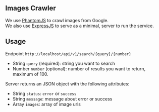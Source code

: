 ## Images Crawler

We use [PhantomJS](http://phantomjs.org/) to crawl images from Google.  
We also use [ExpressJS](http://expressjs.com/) to serve as a minimal, server to run the service.

## Usage

Endpoint `http://localhost/api/v1/search/{query}/{number}`
- String `query` (required): string you want to search
- Number `number` (optional): number of results you want to return, maximum of 100.

Server returns an JSON object with the following attributes:
- String `status`: `error` or `success`
- String `message`: message about error or success
- Array `images`: array of image urls